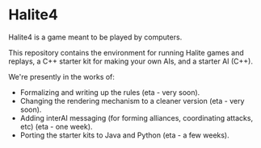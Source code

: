 # Halite4

Halite4 is a game meant to be played by computers.

This repository contains the environment for running Halite games and replays, a C++ starter kit for making your own AIs, and a starter AI (C++).

We're presently in the works of:
 - Formalizing and writing up the rules (eta - very soon).
 - Changing the rendering mechanism to a cleaner version (eta - very soon).
 - Adding interAI messaging (for forming alliances, coordinating attacks, etc) (eta - one week).
 - Porting the starter kits to Java and Python (eta - a few weeks).
